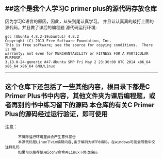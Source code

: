 ##这个是我个人学习C primer plus的源代码存放仓库
---------
因为学习C语言的原因，因此，从头到尾认真学习。
并且认认真真的敲打上面的源代码，并且做了课后的编程题
源代码运行环境:
```
gcc (Ubuntu 4.8.2-19ubuntu1) 4.8.2
Copyright (C) 2013 Free Software Foundation, Inc.
This is free software; see the source for copying conditions.  There is NO
warranty; not even for MERCHANTABILITY or FITNESS FOR A PARTICULAR PURPOSE.
3.13.0-24-generic #47-Ubuntu SMP Fri May 2 23:30:00 UTC 2014 x86_64 x86_64 x86_64 GNU/Linux
```
    
--------
  这个仓库下还包括了一些其他内容，根目录下都是C Primer Plus书中内容，其他文件夹为课后编程题，或者再别的书中练习留下的源码
本仓库的有关C Primer Plus的源码经过运行验证，即可使用
-------
注意：
```
      不排除运行环境差异会产生意外警告
      本源代码是Linux下vim编辑内容,由于编码为UTF8编码，在windows可能会导致中文注释乱码
      如果可以推荐使用iconv命令再Linux下修改编码
```	
